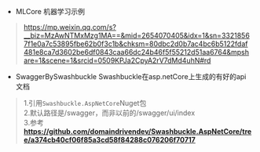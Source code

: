 ﻿* MLCore 机器学习示例
> https://mp.weixin.qq.com/s?__biz=MzAwNTMxMzg1MA==&mid=2654070405&idx=1&sn=33218567f1e0a7c53895fbe62b0f3c1b&chksm=80dbc2d0b7ac4bc6b5122fdaf481e8ca7d3602be6df0843caa66dc24b46f5f55212d51aa6764&mpshare=1&scene=1&srcid=0509KPJa2CpyA2rV7dMd4uhN#rd

* SwaggerBySwashbuckle Swashbuckle在asp.netCore上生成的有好的api文档
> 1.引用`Swashbuckle.AspNetCore`Nuget包  
2.默认路径是/swagger，而非以前的/swagger/ui/index    
3.参考**https://github.com/domaindrivendev/Swashbuckle.AspNetCore/tree/a374cb40cf06f85a3cd58f84288c076206f70717**
